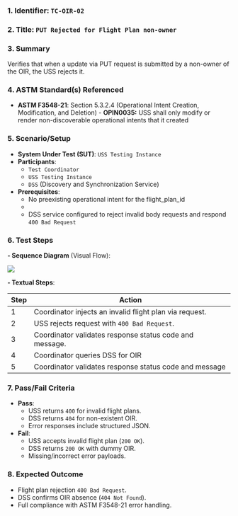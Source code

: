 ### **1. Identifier:** `TC-OIR-02`

### **2. Title:** `PUT Rejected for Flight Plan non-owner`

### **3. Summary**

Verifies that when a update via PUT request is submitted by a non-owner of the OIR, the USS rejects it.

### **4. ASTM Standard(s) Referenced**

-   **ASTM F3548-21**: Section 5.3.2.4 (Operational
    Intent Creation, Modification, and Deletion) -
    **OPIN0035:** USS shall only modify or render
    non-discoverable operational intents that it created

### **5. Scenario/Setup**

-   **System Under Test (SUT)**: `USS Testing Instance`
-   **Participants**:
    -   `Test Coordinator`
    -   `USS Testing Instance`
    -   `DSS` (Discovery and Synchronization Service)
-   **Prerequisites**:
    -   No preexisting operational intent for the flight_plan_id
    -
    -   DSS service configured to reject invalid body
        requests and respond `400 Bad Request`

### **6. Test Steps**

**- Sequence Diagram** (Visual Flow):

![](tc-oir-01.png)

**- Textual Steps**:

| Step | Action                                                  |
| ---- | ------------------------------------------------------- |
| 1    | Coordinator injects an invalid flight plan via request. |
| 2    | USS rejects request with `400 Bad Request`.             |
| 3    | Coordinator validates response status code and message. |
| 4    | Coordinator queries DSS for OIR                         |
| 5    | Coordinator validates response status code and message  |

### **7. Pass/Fail Criteria**

-   **Pass**:
    -   USS returns `400` for invalid flight plans.
    -   DSS returns `404` for non-existent OIR.
    -   Error responses include structured JSON.
-   **Fail**:
    -   USS accepts invalid flight plan (`200 OK`).
    -   DSS returns `200 OK` with dummy OIR.
    -   Missing/incorrect error payloads.

### **8. Expected Outcome**

-   Flight plan rejection `400 Bad Request`.
-   DSS confirms OIR absence (`404 Not Found`).
-   Full compliance with ASTM F3548-21 error handling.
